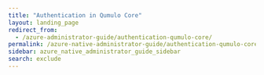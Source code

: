 ```yaml
---
title: "Authentication in Qumulo Core"
layout: landing_page
redirect_from:
  - /azure-administrator-guide/authentication-qumulo-core/
permalink: /azure-native-administrator-guide/authentication-qumulo-core/
sidebar: azure_native_administrator_guide_sidebar
search: exclude
---
```

